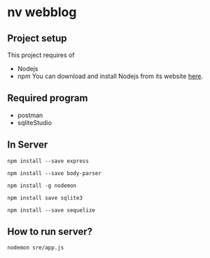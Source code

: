# nv webblog

## Project setup
This project requires of
- Nodejs
- npm 
You can download and install Nodejs from its website [here](https://nodejs.org/).

## Required program
- postman
- sqliteStudio

## In Server
```
npm install --save express
```
```
npm install --save body-parser
```
```
npm install -g nodemon
```
```
npm install save sqlite3
```
```
npm install --save sequelize
```

## How to run server?
```
nodemon sre/app.js
```